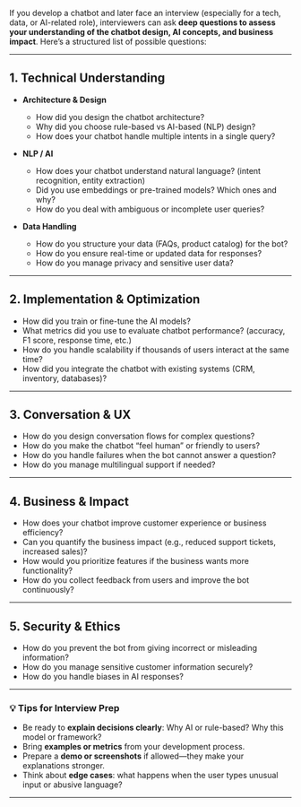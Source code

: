If you develop a chatbot and later face an interview (especially for a tech, data, or AI-related role), interviewers can ask **deep questions to assess your understanding of the chatbot design, AI concepts, and business impact**. Here’s a structured list of possible questions:

---

## **1. Technical Understanding**

* **Architecture & Design**

  * How did you design the chatbot architecture?
  * Why did you choose rule-based vs AI-based (NLP) design?
  * How does your chatbot handle multiple intents in a single query?
* **NLP / AI**

  * How does your chatbot understand natural language? (intent recognition, entity extraction)
  * Did you use embeddings or pre-trained models? Which ones and why?
  * How do you deal with ambiguous or incomplete user queries?
* **Data Handling**

  * How do you structure your data (FAQs, product catalog) for the bot?
  * How do you ensure real-time or updated data for responses?
  * How do you manage privacy and sensitive user data?

---

## **2. Implementation & Optimization**

* How did you train or fine-tune the AI models?
* What metrics did you use to evaluate chatbot performance? (accuracy, F1 score, response time, etc.)
* How do you handle scalability if thousands of users interact at the same time?
* How did you integrate the chatbot with existing systems (CRM, inventory, databases)?

---

## **3. Conversation & UX**

* How do you design conversation flows for complex questions?
* How do you make the chatbot “feel human” or friendly to users?
* How do you handle failures when the bot cannot answer a question?
* How do you manage multilingual support if needed?

---

## **4. Business & Impact**

* How does your chatbot improve customer experience or business efficiency?
* Can you quantify the business impact (e.g., reduced support tickets, increased sales)?
* How would you prioritize features if the business wants more functionality?
* How do you collect feedback from users and improve the bot continuously?

---

## **5. Security & Ethics**

* How do you prevent the bot from giving incorrect or misleading information?
* How do you manage sensitive customer information securely?
* How do you handle biases in AI responses?

---

### 💡 **Tips for Interview Prep**

* Be ready to **explain decisions clearly**: Why AI or rule-based? Why this model or framework?
* Bring **examples or metrics** from your development process.
* Prepare a **demo or screenshots** if allowed—they make your explanations stronger.
* Think about **edge cases**: what happens when the user types unusual input or abusive language?

---

